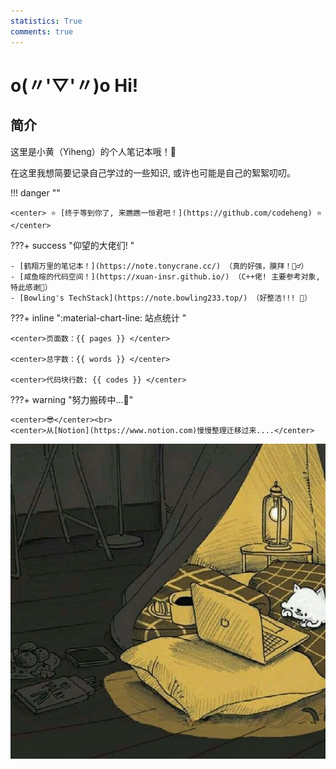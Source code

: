 ```yaml
---
statistics: True
comments: true
---
```


# o(〃'▽'〃)o Hi!

## 简介
这里是小黄（Yiheng）的个人笔记本哦！📓

在这里我想简要记录自己学过的一些知识, 或许也可能是自己的絮絮叨叨。

!!! danger ""

    <center> ⭐ [终于等到你了, 来瞧瞧一恒君吧！](https://github.com/codeheng) ⭐ </center>


???+ success "仰望的大佬们! "

    - [鹤翔万里的笔记本！](https://note.tonycrane.cc/) （真的好强，膜拜！🧎‍♂️）
    - [咸鱼暄的代码空间！](https://xuan-insr.github.io/) （C++佬! 主要参考对象,特此感谢🙏）
    - [Bowling's TechStack](https://note.bowling233.top/) （好整洁!!! 🤩）

???+ inline ":material-chart-line: 站点统计 "

    <center>页面数：{{ pages }} </center>

    <center>总字数：{{ words }} </center>

    <center>代码块行数: {{ codes }} </center>

    
???+ warning "努力搬砖中...🚧"

    <center>😎</center><br> 
    <center>从[Notion](https://www.notion.com)慢慢整理迁移过来....</center>



<center><img src="index.assets/image.jpg"/></center>



